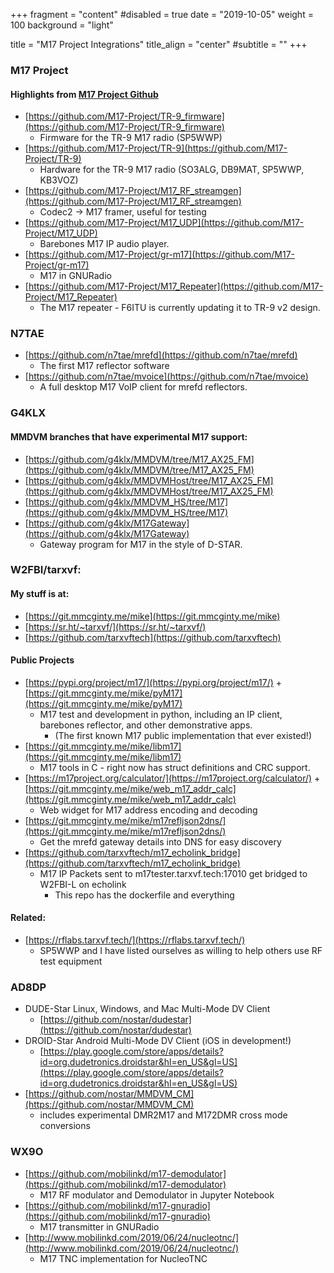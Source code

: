 +++
fragment = "content"
#disabled = true
date = "2019-10-05"
weight = 100
background = "light"

title = "M17 Project Integrations"
title_align = "center"
#subtitle = ""
+++

### M17 Project
#### Highlights from [M17 Project Github](https://github.com/m17-project)
- [https://github.com/M17-Project/TR-9_firmware](https://github.com/M17-Project/TR-9_firmware)
    - Firmware for the TR-9 M17 radio (SP5WWP)
- [https://github.com/M17-Project/TR-9](https://github.com/M17-Project/TR-9)
    - Hardware for the TR-9 M17 radio (SO3ALG, DB9MAT, SP5WWP, KB3VOZ)
- [https://github.com/M17-Project/M17_RF_streamgen](https://github.com/M17-Project/M17_RF_streamgen)
    - Codec2 -> M17 framer, useful for testing
- [https://github.com/M17-Project/M17_UDP](https://github.com/M17-Project/M17_UDP)
    - Barebones M17 IP audio player.
- [https://github.com/M17-Project/gr-m17](https://github.com/M17-Project/gr-m17)
    - M17 in GNURadio
- [https://github.com/M17-Project/M17_Repeater](https://github.com/M17-Project/M17_Repeater)
    - The M17 repeater - F6ITU is currently updating it to TR-9 v2 design.

### N7TAE
- [https://github.com/n7tae/mrefd](https://github.com/n7tae/mrefd)
    - The first M17 reflector software
- [https://github.com/n7tae/mvoice](https://github.com/n7tae/mvoice)
    - A full desktop M17 VoIP client for mrefd reflectors.

### G4KLX
#### MMDVM branches that have experimental M17 support:
- [https://github.com/g4klx/MMDVM/tree/M17_AX25_FM](https://github.com/g4klx/MMDVM/tree/M17_AX25_FM)
- [https://github.com/g4klx/MMDVMHost/tree/M17_AX25_FM](https://github.com/g4klx/MMDVMHost/tree/M17_AX25_FM)
- [https://github.com/g4klx/MMDVM_HS/tree/M17](https://github.com/g4klx/MMDVM_HS/tree/M17)
- [https://github.com/g4klx/M17Gateway](https://github.com/g4klx/M17Gateway)
    - Gateway program for M17 in the style of D-STAR.

### W2FBI/tarxvf:
#### My stuff is at:
- [https://git.mmcginty.me/mike](https://git.mmcginty.me/mike)
- [https://sr.ht/~tarxvf/](https://sr.ht/~tarxvf/)
- [https://github.com/tarxvftech](https://github.com/tarxvftech)

#### Public Projects
- [https://pypi.org/project/m17/](https://pypi.org/project/m17/) + [https://git.mmcginty.me/mike/pyM17](https://git.mmcginty.me/mike/pyM17)
    - M17 test and development in python, including an IP client, barebones reflector, and other demonstrative apps.
        - (The first known M17 public implementation that ever existed!)
- [https://git.mmcginty.me/mike/libm17](https://git.mmcginty.me/mike/libm17)
    - M17 tools in C - right now has struct definitions and CRC support.
- [https://m17project.org/calculator/](https://m17project.org/calculator/) + [https://git.mmcginty.me/mike/web_m17_addr_calc](https://git.mmcginty.me/mike/web_m17_addr_calc)
    - Web widget for M17 address encoding and decoding
- [https://git.mmcginty.me/mike/m17refljson2dns/](https://git.mmcginty.me/mike/m17refljson2dns/)
    - Get the mrefd gateway details into DNS for easy discovery
- [https://github.com/tarxvftech/m17_echolink_bridge](https://github.com/tarxvftech/m17_echolink_bridge)
    - M17 IP Packets sent to m17tester.tarxvf.tech:17010 get bridged to W2FBI-L on echolink
        - This repo has the dockerfile and everything

#### Related:
- [https://rflabs.tarxvf.tech/](https://rflabs.tarxvf.tech/)
    - SP5WWP and I have listed ourselves as willing to help others use RF test equipment

### AD8DP
- DUDE-Star Linux, Windows, and Mac Multi-Mode DV Client
    - [https://github.com/nostar/dudestar](https://github.com/nostar/dudestar)
- DROID-Star Android Multi-Mode DV Client (iOS in development!)
    - [https://play.google.com/store/apps/details?id=org.dudetronics.droidstar&hl=en_US&gl=US](https://play.google.com/store/apps/details?id=org.dudetronics.droidstar&hl=en_US&gl=US)
- [https://github.com/nostar/MMDVM_CM](https://github.com/nostar/MMDVM_CM)
    - includes experimental DMR2M17 and M172DMR cross mode conversions

### WX9O
- [https://github.com/mobilinkd/m17-demodulator](https://github.com/mobilinkd/m17-demodulator)
    - M17 RF modulator and Demodulator in Jupyter Notebook
- [https://github.com/mobilinkd/m17-gnuradio](https://github.com/mobilinkd/m17-gnuradio)
    - M17 transmitter in GNURadio
- [http://www.mobilinkd.com/2019/06/24/nucleotnc/](http://www.mobilinkd.com/2019/06/24/nucleotnc/)
    - M17 TNC implementation for NucleoTNC